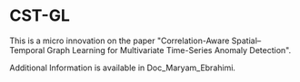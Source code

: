 # CST-GL
This is a micro innovation on the paper "Correlation-Aware Spatial–Temporal Graph Learning for Multivariate Time-Series Anomaly Detection".

Additional Information is available in Doc_Maryam_Ebrahimi.
